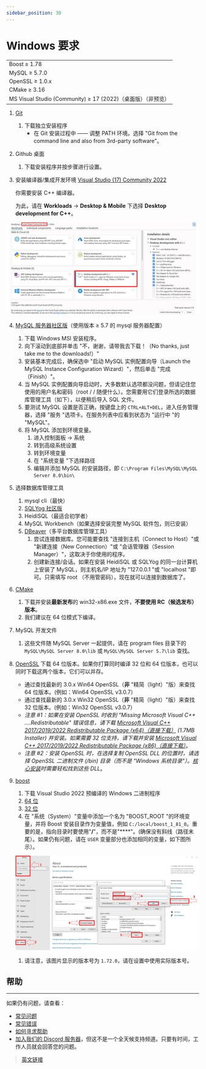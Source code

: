 ```yaml
---
sidebar_position: 30
---
```


# Windows 要求

||
|--|
|Boost ≥ 1.78|
|MySQL ≥ 5.7.0|
|OpenSSL ≥ 1.0.x|
|CMake ≥ 3.16|
|MS Visual Studio (Community) ≥ 17 (2022)（桌面版）（非预览）|

1. [Git](https://git-scm.com/download/win)
    1. 下载独立安装程序
        - 在 Git 安装过程中 —— 调整 PATH 环境。选择 "Git from the command line and also from 3rd-party software"。

2. Github 桌面
    1. 下载安装程序并按步骤进行设置。

3. 安装编译器/集成开发环境 [Visual Studio (17) Community 2022](https://visualstudio.microsoft.com/downloads/)

    你需要安装 C++ 编译器。

    为此，请在 **Workloads** -> **Desktop & Mobile** 下选择 **Desktop development for C++**。

![visualstudio](../_img/visualstudio.jpg)

4. [MySQL 服务器社区版](https://dev.mysql.com/downloads/mysql/8.0.html)（使用版本 ≥ 5.7 的 mysql 服务器配置）

    1. 下载 Windows MSI 安装程序。
    2. 向下滚动到底部并单击 "不，谢谢，请带我去下载！（No thanks, just take me to the downloads!）"
    3. 安装基本完成后，确保选中 "启动 MySQL 实例配置向导（Launch the MySQL Instance Configuration Wizard）"，然后单击 "完成（Finish）"。
    4. 当 MySQL 实例配置向导启动时，大多数默认选项都没问题，但请记住您使用的用户名和密码（root / / 随便什么）。您需要用它们登录所选的数据库管理工具（如下），以便稍后导入 SQL 文件。
    5. 要测试 MySQL 设置是否正确，按键盘上的 `CTRL+ALT+DEL`，进入任务管理器，选择 "服务 "选项卡。在服务列表中应看到状态为 "运行中 "的 "MySQL"。
    6. 将 MySQL 添加到环境变量。
        1. 进入控制面板 -> 系统
        2. 转到高级系统设置
        3. 转到环境变量
        4. 在 "系统变量 "下选择路径
        5. 编辑并添加 MySQL 的安装路径，即 `C:\Program Files\MySQL\MySQL Server 8.0\bin\`

5. 选择数据库管理工具
    1. mysql cli（最快）
    2. [SQLYog 社区版](https://github.com/webyog/sqlyog-community/wiki/Downloads)
    3. HeidiSQL（最适合初学者）
    4. MySQL Workbench（如果选择安装完整 MySQL 软件包，则已安装）
    5. [DBeaver](https://dbeaver.io/)（多平台数据库管理工具）
        1. 尝试连接数据库。您可能要查找 "连接到主机（Connect to Host）"或 "新建连接（New Connection）"或 "会话管理器（Session Manager）"，这取决于你使用的程序。
        2. 创建新连接/会话。如果在安装 HeidiSQL 或 SQLYog 的同一台计算机上安装了 MySQL，则主机名/IP 地址为 "127.0.0.1 "或 "localhost "即可。只需填写 root （不用管密码），现在就可以连接到数据库了。

6. [CMake](https://cmake.org/)
    1. 下载并安装**最新发布**的 win32-x86.exe 文件，**不要使用 RC（候选发布）版本**。
    2. 我们建议在 64 位模式下编译。

7. MySQL 开发文件
    1. 这些文件随 MySQL Server 一起提供，请在 program files 目录下的 `MySQL\MySQL Server 8.0\lib` 或 `MySQL\MySQL Server 5.7\lib` 查找。

8. [OpenSSL](http://www.slproweb.com/products/Win32OpenSSL.html) 下载 64 位版本。如果你打算同时编译 32 位和 64 位版本，也可以同时下载这两个版本，它们可以并存。
    - 通过查找最新的 3.0.x Win64 OpenSSL（**非** "精简（light）"版）来查找 64 位版本。(例如：Win64 OpenSSL v3.0.7）
    - 通过查找最新的 3.0.x Win32 OpenSSL（**非** "精简（light）"版）来查找 32 位版本。(例如：Win32 OpenSSL v3.0.7）
    - *注意 #1：如果在安装 OpenSSL 时收到 "Missing Microsoft Visual C++ ....Redistributable" 错误信息，请下载 [Microsoft Visual C++ 2017/2019/2022 Redistributable Package (x64)（直接下载）](https://aka.ms/vs/17/release/vc_redist.x64.exe) (1.7MB Installer) 并安装。如果需要 32 位支持，请下载并安装 [Microsoft Visual C++ 2017/2019/2022 Redistributable Package (x86)（直接下载）](https://aka.ms/vs/17/release/vc_redist.x86.exe)*。
    - *注意 #2：安装 OpenSSL 时，在选择复制 OpenSSL DLL 的位置时，请选择 OpenSSL 二进制文件 (/bin) 目录（而不是 "Windows 系统目录"）。[核心安装](/core-installation/windows-core-installation)时需要轻松找到这些 DLL*。

9. [boost](https://www.boost.org/)
    1. 下载 Visual Studio 2022 预编译的 Windows 二进制程序
    2. [64 位](https://sourceforge.net/projects/boost/files/boost-binaries/1.81.0/boost_1_81_0-msvc-14.3-64.exe/download)
    3. [32 位](https://sourceforge.net/projects/boost/files/boost-binaries/1.81.0/boost_1_81_0-msvc-14.3-32.exe/download)
    4. 在 "系统（System）"变量中添加一个名为 "BOOST_ROOT "的环境变量，并将 Boost 安装目录作为变量值，例如 `C:/local/boost_1_81_0`。重要的是，指向目录时要使用"**/**"，而不是"**\**"。(确保没有斜线（路径末尾）。如果仍有问题，请在 `USER` 变量部分也添加相同的变量，如下图所示）。

    ![boost](../_img/boost.jpg)

    1. 请注意，该图片显示的版本号为 `1.72.0`，请在设置中使用实际版本号。


## 帮助
---

如果仍有问题，请查看：

- [常见问题](/faq)
- [常见错误](/common-errors)
- [如何寻求帮助](/how-to-ask-for-help)
- [加入我们的 Discord 服务器](https://discord.gg/gkt4y2x)，但这不是一个全天候支持频道。只要有时间，工作人员就会回答您的问题。

> [英文链接](https://www.azerothcore.org/wiki/windows-requirements)
